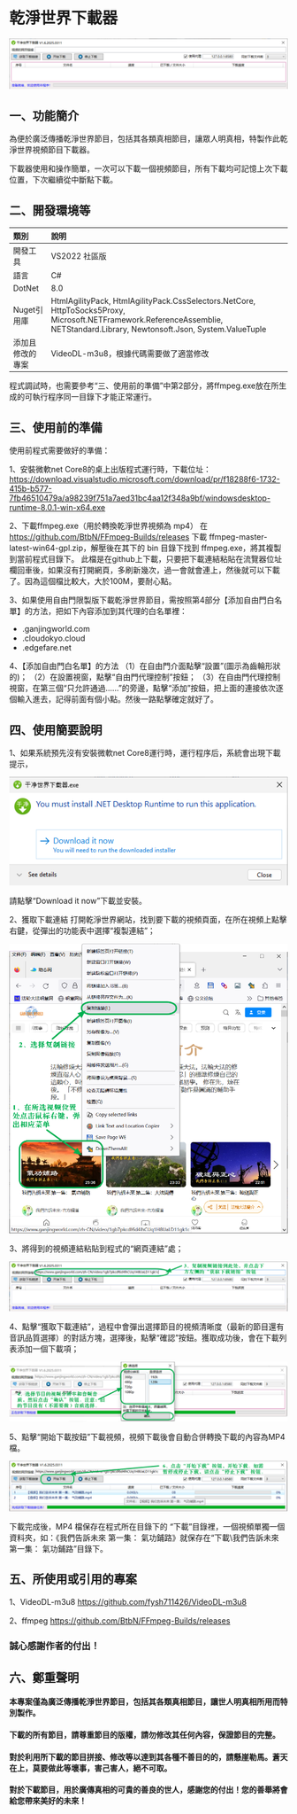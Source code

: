 # 乾淨世界下載器

![](./images/ScreenShot-01.png)

## 一、功能簡介

為便於廣泛傳播乾淨世界節目，包括其各類真相節目，讓眾人明真相，特製作此乾淨世界視頻節目下載器。

下載器使用和操作簡單，一次可以下載一個視頻節目，所有下載均可記憶上次下載位置，下次繼續從中斷點下載。
 
## 二、開發環境等

|  類別  |說明|
| :---   | :---        |
|開發工具	|VS2022 社區版|
|語言|C#|
|DotNet|8.0|
|Nuget引用庫|HtmlAgilityPack, HtmlAgilityPack.CssSelectors.NetCore, HttpToSocks5Proxy, Microsoft.NETFramework.ReferenceAssemblie, NETStandard.Library, Newtonsoft.Json, System.ValueTuple|
|添加且修改的專案|VideoDL-m3u8，根據代碼需要做了適當修改|

程式調試時，也需要參考“三、使用前的準備”中第2部分，將ffmpeg.exe放在所生成的可執行程序同一目錄下才能正常運行。

## 三、使用前的準備

使用前程式需要做好的準備： 

1、安裝微軟net Core8的桌上出版程式運行時，下載位址：
https://download.visualstudio.microsoft.com/download/pr/f18288f6-1732-415b-b577-7fb46510479a/a98239f751a7aed31bc4aa12f348a9bf/windowsdesktop-runtime-8.0.1-win-x64.exe

2、下載ffmpeg.exe（用於轉換乾淨世界視頻為 mp4）
在 https://github.com/BtbN/FFmpeg-Builds/releases 下載 ffmpeg-master-latest-win64-gpl.zip，解壓後在其下的 bin 目錄下找到 ffmpeg.exe，將其複製到當前程式目錄下。
此檔是在github上下載，只要把下載連結粘貼在流覽器位址欄回車後，如果沒有打開網頁，多刷新幾次，過一會就會連上，然後就可以下載了。因為這個檔比較大，大於100M，要耐心點。

3、如果使用自由門限製版下載乾淨世界節目，需按照第4部分【添加自由門白名單】的方法，把如下內容添加到其代理的白名單裡：
- .ganjingworld.com
- .cloudokyo.cloud
- .edgefare.net

4、【添加自由門白名單】的方法
（1）在自由門介面點擊“設置”(圖示為齒輪形狀的)；
（2）在設置視窗，點擊“自由門代理控制”按鈕；
（3）在自由門代理控制視窗，在第三個“只允許通過……”的旁邊，點擊“添加”按鈕，把上面的連接依次逐個輸入進去，記得前面有個小點。然後一路點擊確定就好了。


## 四、使用簡要說明

1、如果系統預先沒有安裝微軟net Core8運行時，運行程序后，系統會出現下載提示，

![](./images/TipFor-Net.desktop-DownloaderForGJSJ.png)

請點擊“Download it now”下載並安裝。

2、獲取下載連結
打開乾淨世界網站，找到要下載的視頻頁面，在所在視頻上點擊右鍵，從彈出的功能表中選擇“複製連結”；

![](./images/ScreenShot-02.png)

3、將得到的視頻連結粘貼到程式的“網頁連結”處；

![](./images/ScreenShot-03.png)

4、點擊“獲取下載連結”，過程中會彈出選擇節目的視頻清晰度（最新的節目還有音訊品質選擇）的對話方塊，選擇後，點擊“確認”按鈕。獲取成功後，會在下載列表添加一個下載項；

![](./images/ScreenShot-04.png)

5、點擊“開始下載按鈕”下載視頻，視頻下載後會自動合併轉換下載的內容為MP4檔。

![](./images/ScreenShot-05.png)

下載完成後，MP4 檔保存在程式所在目錄下的 “下載”目錄裡，一個視頻單獨一個資料夾，如：《我們告訴未來 第一集： 氣功鋪路》就保存在“下載\我們告訴未來 第一集： 氣功鋪路”目錄下。

## 五、所使用或引用的專案


1、VideoDL-m3u8
https://github.com/fysh711426/VideoDL-m3u8

2、ffmpeg
https://github.com/BtbN/FFmpeg-Builds/releases

### 誠心感謝作者的付出！

## 六、鄭重聲明

#### 本專案僅為廣泛傳播乾淨世界節目，包括其各類真相節目，讓世人明真相所用而特別製作。
#### 下載的所有節目，請尊重節目的版權，請勿修改其任何內容，保證節目的完整。
#### 對於利用所下載的節目拼接、修改等以達到其各種不善目的的，請懸崖勒馬。蒼天在上，莫要做此等壞事，害己害人，絕不可取。
#### 對於下載節目，用於廣傳真相的可貴的善良的世人，感謝您的付出！您的善舉將會給您帶來美好的未來！

